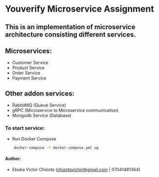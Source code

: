 # Youverify Microservice Assignment

## This is an implementation of microservice architecture consisting different services.

## Microservices:

- Customer Service
- Product Service
- Order Service
- Payment Service

## Other addon services:

- RabbitMQ (Queue Service)
- gRPC (Microservice to Microservice communication)
- Mongodb Service (Database)

### To start service:

- Run Docker Compose

```sh
    docker-compose -f docker-compose.yml up
```

#### Author:

- Ebuka Victor Chizota (chizotavictor@gmail.com | 07041481364)
